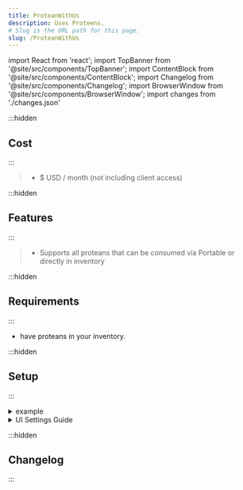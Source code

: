 ```yaml
---
title: ProteanWithUs
description: Uses Proteens.
# Slug is the URL path for this page.
slug: /ProteanWithUs
---
```


import React from 'react';
import TopBanner from '@site/src/components/TopBanner';
import ContentBlock from '@site/src/components/ContentBlock';
import Changelog from '@site/src/components/Changelog';
import BrowserWindow from '@site/src/components/BrowserWindow';
import changes from './changes.json'

<TopBanner title="ProteanWithUs" version="v1.0.6" skill="Necromancy">
</TopBanner>

:::hidden

## Cost

:::

<ContentBlock title="Cost">

> - $ USD / month (not including client access)

</ContentBlock>

:::hidden

## Features

:::

<ContentBlock title="Features">

> - Supports all proteans that can be consumed via Portable or directly in inventory

</ContentBlock>

:::hidden

## Requirements

:::
<ContentBlock title="Requirements">

- have proteans in your inventory.

</ContentBlock>

:::hidden

## Setup

:::
<ContentBlock title="Setup">

<details>
<summary>example</summary>

- example

</details>

<details>
<summary>UI Settings Guide</summary>

- example

</details>

</ContentBlock>

:::hidden

## Changelog

:::

<Changelog changes={changes}>

</Changelog>

